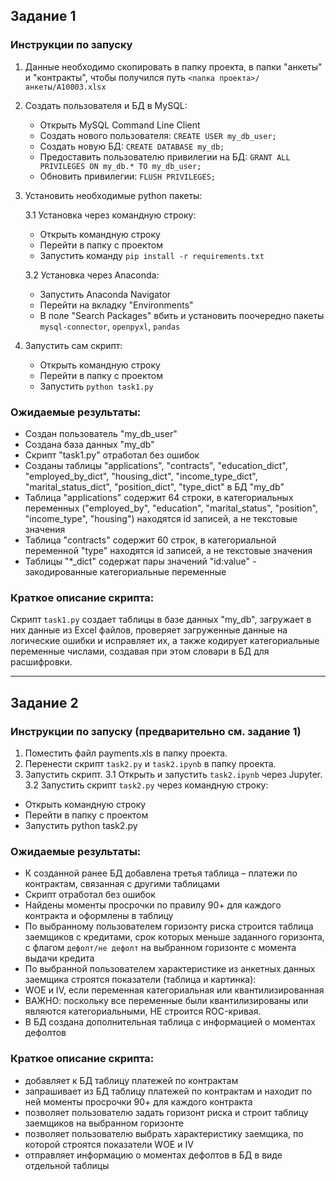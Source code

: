 ## Задание 1
### Инструкции по запуску
1. Данные необходимо скопировать в папку проекта, в папки "анкеты" и "контракты", чтобы получился путь `<папка проекта>/анкеты/A10003.xlsx`
2. Создать пользователя и БД в MySQL:
	- Открыть MySQL Command Line Client
	- Создать нового пользователя: `CREATE USER my_db_user;`
	- Создать новую БД: `CREATE DATABASE my_db;`
	- Предоставить пользователю привилегии на БД: `GRANT ALL PRIVILEGES ON my_db.* TO my_db_user;`
	- Обновить привилегии: `FLUSH PRIVILEGES;`
3. Установить необходимые python пакеты:

	3.1 Установка через командную строку:
	
	- Открыть командную строку
	- Перейти в папку с проектом
	- Запустить команду `pip install -r requirements.txt`
		
	3.2 Установка через Anaconda:
	
	- Запустить Anaconda Navigator
	- Перейти на вкладку "Environments"
	- В поле "Search Packages" вбить и установить поочередно пакеты `mysql-connector`, `openpyxl`, `pandas`
		
4. Запустить сам скрипт:
	- Открыть командную строку
	- Перейти в папку с проектом
	- Запустить `python task1.py`

### Ожидаемые результаты:
 - Создан пользователь "my_db_user"
 - Создана база данных "my_db"
 - Скрипт "task1.py" отработал без ошибок
 - Созданы таблицы "applications", "contracts", "education_dict", "employed_by_dict", "housing_dict", "income_type_dict", "marital_status_dict", "position_dict", "type_dict" в БД "my_db"
 - Таблица "applications" содержит 64 строки, в категориальных переменных ("employed_by", "education", "marital_status", "position", "income_type", "housing") находятся id записей, а не текстовые значения
 - Таблица "contracts" содержит 60 строк, в категориальной переменной "type" находятся id записей, а не текстовые значения
 - Таблицы "*_dict" содержат пары значений "id:value" - закодированные категориальные переменные
 
 ### Краткое описание скрипта:
 Скрипт `task1.py` создает таблицы в базе данных "my_db", загружает в них данные из Excel файлов, проверяет загруженные данные на логические ошибки и исправляет их, а также кодирует категориальные переменные числами, создавая при этом словари в БД для расшифровки.

---

## Задание 2
### Инструкции по запуску (предварительно см. задание 1)
1. Поместить файл payments.xls в папку проекта.
2. Перенести скрипт `task2.py` и `task2.ipynb` в папку проекта.
3. Запустить скрипт.
3.1 Открыть и запустить `task2.ipynb` через Jupyter.
3.2 Запустить скрипт `task2.py` через командную строку:
- Открыть командную строку
- Перейти в папку с проектом
- Запустить python task2.py

### Ожидаемые результаты:
 - К созданной ранее БД добавлена третья таблица – платежи по контрактам, связанная с другими таблицами
 - Скрипт отработал без ошибок
 - Найдены моменты просрочки по правилу 90+ для каждого контракта и оформлены в таблицу
 - По выбранному пользователем горизонту риска строится таблица заемщиков с кредитами, срок которых меньше заданного горизонта, с флагом `дефолт/не дефолт` на выбранном горизонте с момента выдачи кредита
- По выбранной пользователем характеристике из анкетных данных заемщика строятся показатели (таблица и картинка):
- WOE и IV, если переменная категориальная или квантилизированная
- ВАЖНО: поскольку все переменные были квантилизированы или являются категориальными, НЕ строится ROC-кривая.
 - В БД создана дополнительная таблица с информацией о моментах дефолтов
 ### Краткое описание скрипта:
- добавляет к БД таблицу платежей по контрактам
- запрашивает из БД таблицу платежей по контрактам и находит по ней моменты просрочки 90+ для каждого контракта
- позволяет пользователю задать горизонт риска и строит таблицу заемщиков на выбранном горизонте
- позволяет пользователю выбрать характеристику заемщика, по которой строятся показатели WOE и IV
- отправляет информацию о моментах дефолтов в БД в виде отдельной таблицы
